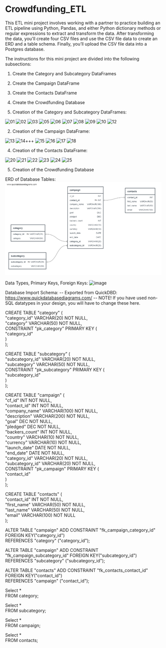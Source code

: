 # Crowdfunding_ETL

This ETL mini project involves working with a partner to practice building an ETL pipeline using Python, Pandas, and either Python dictionary methods or regular expressions to extract and transform the data. After transforming the data, you'll create four CSV files and use the CSV file data to create an ERD and a table schema. Finally, you’ll upload the CSV file data into a Postgres database.  
 
The instructions for this mini project are divided into the following subsections:  
1) Create the Category and Subcategory DataFrames  
2) Create the Campaign DataFrame  
3) Create the Contacts DataFrame  
4) Create the Crowdfunding Database  

1) Creation of the Category and Subcategory DataFrames:
        
![01](https://github.com/mcjauregui/Crowdfunding_ETL/assets/151464511/7b94a433-c03d-4cbf-a838-9c0136c66109)
![02](https://github.com/mcjauregui/Crowdfunding_ETL/assets/151464511/3c93e9da-a001-404f-96c0-13715c2ba1a9)
![03](https://github.com/mcjauregui/Crowdfunding_ETL/assets/151464511/8f454c1d-3c1c-4c59-a90a-1a4eee0f19fe)
![05](https://github.com/mcjauregui/Crowdfunding_ETL/assets/151464511/3c4e9511-5c56-4368-b3e0-b4ca8e211f82)
![06](https://github.com/mcjauregui/Crowdfunding_ETL/assets/151464511/e05e21e9-b0bb-4799-9af1-9758075d782f)
![07](https://github.com/mcjauregui/Crowdfunding_ETL/assets/151464511/0b7b0f4e-d55f-4373-befd-e17647bfe081)
![08](https://github.com/mcjauregui/Crowdfunding_ETL/assets/151464511/21a42a03-e8aa-4577-a34e-c833937b55df)
![09](https://github.com/mcjauregui/Crowdfunding_ETL/assets/151464511/aef5dd3b-2896-49c9-b5fb-5ba1599ef57a)
![10](https://github.com/mcjauregui/Crowdfunding_ETL/assets/151464511/e3801840-3705-43bd-a15a-3070fef8191e)
![12](https://github.com/mcjauregui/Crowdfunding_ETL/assets/151464511/23eb7d3f-c6c2-4775-a9b3-a6db774cb3f9)

2. Creation of the Campaign DataFrame:
       
![13](https://github.com/mcjauregui/Crowdfunding_ETL/assets/151464511/040c0527-e342-4555-b19f-5778d908de6f)
![14](https://github.com/mcjauregui/Crowdfunding_ETL/assets/151464511/cf7ef372-36d7-4ccb-840b-cc562029384b)+++
![15](https://github.com/mcjauregui/Crowdfunding_ETL/assets/151464511/66c681a5-c672-425f-8f8c-0d4a4db34119)
![16](https://github.com/mcjauregui/Crowdfunding_ETL/assets/151464511/c73f97ec-5837-4965-a963-ce2254d83209)
![17](https://github.com/mcjauregui/Crowdfunding_ETL/assets/151464511/5dc5e2e1-f59c-4b83-9361-570117124fbf)
![18](https://github.com/mcjauregui/Crowdfunding_ETL/assets/151464511/916763aa-091f-44c9-ac33-2bb96bd4ff1a)

4. Creation of the Contacts DataFrame:
    
![20](https://github.com/mcjauregui/Crowdfunding_ETL/assets/151464511/84f6b307-8830-41de-a1dc-bca627a045d5)
![21](https://github.com/mcjauregui/Crowdfunding_ETL/assets/151464511/7512a818-af16-4612-a9f5-df4afed1e727)
![22](https://github.com/mcjauregui/Crowdfunding_ETL/assets/151464511/b2a6590a-e159-4f08-88c3-7d870274b090)
![23](https://github.com/mcjauregui/Crowdfunding_ETL/assets/151464511/0d351266-ce0c-4874-9109-17665511b07f)
![24](https://github.com/mcjauregui/Crowdfunding_ETL/assets/151464511/413e7085-9bba-4dbd-8cf0-280b82e4bc80)
![25](https://github.com/mcjauregui/Crowdfunding_ETL/assets/151464511/669c8dc9-b471-41fd-9adf-6452cb131daf)

5. Creation of the Crowdfunding Database  

ERD of Database Tables:
![](https://github.com/mcjauregui/Crowdfunding_ETL/blob/main/Crowdfunding_ETL%20DB%20schema%20pic%202.png)

Data Types, Primary Keys, Foreign Keys:
![image](https://github.com/mcjauregui/Crowdfunding_ETL/assets/151464511/67c9c5d9-df47-417b-af6e-af8f7fe342f4)

Database Import Schema:
  -- Exported from QuickDBD: https://www.quickdatabasediagrams.com/
-- NOTE! If you have used non-SQL datatypes in your design, you will have to change these here.

CREATE TABLE "category" (  
    "category_id" VARCHAR(20)   NOT NULL,  
    "category" VARCHAR(50)   NOT NULL,  
    CONSTRAINT "pk_category" PRIMARY KEY (  
        "category_id"  
     )  
);  
  
CREATE TABLE "subcategory" (  
    "subcategory_id" VARCHAR(20)   NOT NULL,  
    "subcategory" VARCHAR(50)   NOT NULL,  
    CONSTRAINT "pk_subcategory" PRIMARY KEY (  
        "subcategory_id"  
     )  
);  

CREATE TABLE "campaign" (  
    "cf_id" INT   NOT NULL,  
    "contact_id" INT   NOT NULL,  
    "company_name" VARCHAR(100)   NOT NULL,  
    "description" VARCHAR(200)   NOT NULL,  
    "goal" DEC   NOT NULL,  
    "pledged" DEC   NOT NULL,   
    "backers_count" INT   NOT NULL,  
    "country" VARCHAR(10)   NOT NULL,  
    "currency" VARCHAR(10)   NOT NULL,  
    "launch_date" DATE   NOT NULL,  
    "end_date" DATE   NOT NULL,  
    "category_id" VARCHAR(20)   NOT NULL,  
    "subcategory_id" VARCHAR(20)   NOT NULL,  
    CONSTRAINT "pk_campaign" PRIMARY KEY (  
        "contact_id"  
     )  
);  
  
CREATE TABLE "contacts" (  
    "contact_id" INT   NOT NULL,  
    "first_name" VARCHAR(50)   NOT NULL,  
    "last_name" VARCHAR(50)   NOT NULL,  
    "email" VARCHAR(100)   NOT NULL  
);  
  
ALTER TABLE "campaign" ADD CONSTRAINT "fk_campaign_category_id" FOREIGN KEY("category_id")  
REFERENCES "category" ("category_id");  

ALTER TABLE "campaign" ADD CONSTRAINT "fk_campaign_subcategory_id" FOREIGN KEY("subcategory_id")  
REFERENCES "subcategory" ("subcategory_id");  

ALTER TABLE "contacts" ADD CONSTRAINT "fk_contacts_contact_id" FOREIGN KEY("contact_id")  
REFERENCES "campaign" ("contact_id");  
  
Select *  
FROM category;  
  
Select *  
FROM subcategory;  
  
Select *  
FROM campaign;  
  
Select *  
FROM contacts;  
       
